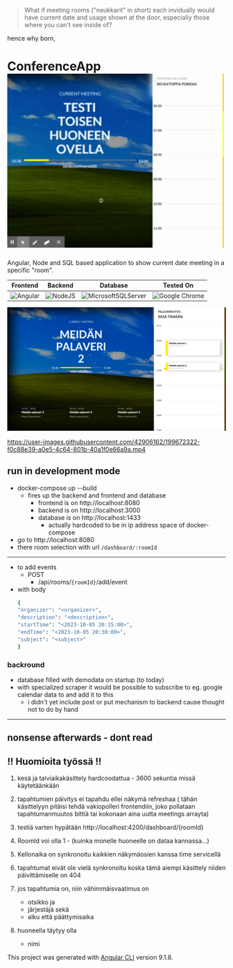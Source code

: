 


> What if meeting rooms ("neukkarit" in short) each invidually would have current date and usage shown at the door, especially those where you can't see inside of?

hence why born,

# ConferenceApp  <img src="demo/demo.gif" width="500" height="400"/>

Angular, Node and SQL based application to show current date meeting in a specific "room".

| Frontend | Backend | Database | Tested On |
|--|--|--|--|
| ![Angular](https://img.shields.io/badge/angular-%23DD0031.svg?style=for-the-badge&logo=angular&logoColor=white) | ![NodeJS](https://img.shields.io/badge/node.js-6DA55F?style=for-the-badge&logo=node.js&logoColor=white) | ![MicrosoftSQLServer](https://img.shields.io/badge/Microsoft%20SQL%20Sever-CC2927?style=for-the-badge&logo=microsoft%20sql%20server&logoColor=white) | ![Google Chrome](https://img.shields.io/badge/Google%20Chrome-4285F4?style=for-the-badge&logo=GoogleChrome&logoColor=white) |


![mainscreen1](demo/conference-calendar-main-screen-1.jpg)




https://user-images.githubusercontent.com/42906162/199672322-f0c88e39-a0e5-4c64-801b-40a1f0e66a9a.mp4



## run in development mode
* docker-compose up --build
  * fires up the backend and frontend and database
    * frontend is on http://localhost:8080
    * backend is on http://localhost:3000
    * database is on http://localhost:1433
      * actually hardcoded to be in ip address space of docker-compose
* go to http://localhost:8080
* there room selection with url `/dashboard/:roomId`
----
* to add events
  * POST 
    * /api/rooms/```{roomId}```/add/event
* with body
    ```sh 
  {
  "organizer": "<organizer>",
  "description": "<description>",
  "startTime": "<2023-10-05 20:15:00>",
  "endTime": "<2023-10-05 20:30:00>",
  "subject": "<subject>"
  } 
  ```


### backround
* database filled with demodata on startup (to today)
* with specialized scraper it would be possible to subscribe to eg. google calendar data to and add it to this 
  * i didn't yet include post or put mechanism to backend cause thought not to do by hand


----
## nonsense afterwards - dont read
## !! Huomioita työssä !!

1. kesä ja talviaikakäsittely hardcoodattua - 3600 sekuntia missä käytetäänkään

2. tapahtumien päivitys ei tapahdu ellei näkymä refreshaa ( tähän käsittelyyn pitäisi tehdä vakiopolleri frontendiin, joko  pollataan tapahtumanmuutos bittiä tai kokonaan aina uutta meetings arrayta)

3. testiä varten hypätään http://localhost:4200/dashboard/{roomId}

4. RoomId voi olla 1 - (kuinka monelle huoneelle on dataa kannassa...)

5. Kellonaika on synkronoitu kaikkien näkymäosien kanssa time servicellä

6. tapahtumat eivät ole vielä synkronoitu koska tämä aiempi käsittely niiden päivittämiselle on 404

7. jos tapahtumia on, niin vähimmäisvaatimus on 
	* otsikko ja 
	* järjestäjä sekä 
	* alku että päättymisaika

8. huoneella täytyy olla 
	* nimi


This project was generated with [Angular CLI](https://github.com/angular/angular-cli) version 9.1.8.

